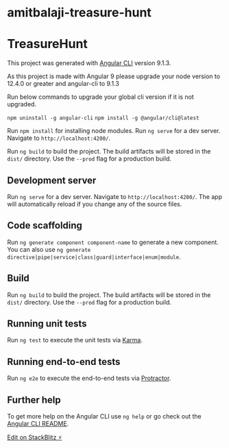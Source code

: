 # amitbalaji-treasure-hunt

# TreasureHunt

This project was generated with [Angular CLI](https://github.com/angular/angular-cli) version 9.1.3.

As this project is made with Angular 9 please upgrade your node version to  12.4.0 or greater  and angular-cli to 9.1.3

Run below commands to upgrade your global cli version if it is not upgraded.

`npm uninstall -g angular-cli`
`npm install -g @angular/cli@latest`

Run `npm install` for installing node modules.
Run `ng serve` for a dev server.  Navigate to `http://localhost:4200/`.

Run `ng build` to build the project. The build artifacts will be stored in the `dist/` directory. Use the `--prod` flag for a production build.

## Development server
Run `ng serve` for a dev server. Navigate to `http://localhost:4200/`. The app will automatically reload if you change any of the source files.

## Code scaffolding

Run `ng generate component component-name` to generate a new component. You can also use `ng generate directive|pipe|service|class|guard|interface|enum|module`.

## Build

Run `ng build` to build the project. The build artifacts will be stored in the `dist/` directory. Use the `--prod` flag for a production build.

## Running unit tests

Run `ng test` to execute the unit tests via [Karma](https://karma-runner.github.io).

## Running end-to-end tests

Run `ng e2e` to execute the end-to-end tests via [Protractor](http://www.protractortest.org/).

## Further help

To get more help on the Angular CLI use `ng help` or go check out the [Angular CLI README](https://github.com/angular/angular-cli/blob/master/README.md).


[Edit on StackBlitz ⚡️](https://stackblitz.com/edit/amitbalaji-treasurehunt)